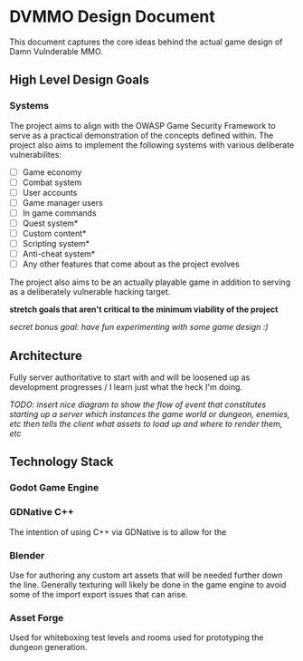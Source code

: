 # DVMMO Design Document

This document captures the core ideas behind the actual game design of Damn Vulnderable MMO.

## High Level Design Goals

### Systems
The project aims to align with the OWASP Game Security Framework to serve as a practical demonstration of the concepts defined within. The project also aims to implement the following systems with various deliberate vulnerabilites:

- [ ] Game economy
- [ ] Combat system
- [ ] User accounts
- [ ] Game manager users
- [ ] In game commands
- [ ] Quest system*
- [ ] Custom content*
- [ ] Scripting system*
- [ ] Anti-cheat system*
- [ ] Any other features that come about as the project evolves

The project also aims to be an actually playable game in addition to serving as a deliberately vulnerable hacking target.

**stretch goals that aren't critical to the minimum viability of the project**

*secret bonus goal: have fun experimenting with some game design :)*

## Architecture

Fully server authoritative to start with and will be loosened up as development progresses / I learn just what the heck I'm doing.

*TODO: insert nice diagram to show the flow of event that constitutes starting up a server which instances the game world or dungeon, enemies, etc then tells the client what assets to load up and where to render them, etc*

## Technology Stack

### Godot Game Engine
### GDNative C++

The intention of using C++ via GDNative is to allow for the 

### Blender

Use for authoring any custom art assets that will be needed further down the line. Generally texturing will likely be done in the game engine to avoid some of the import export issues that can arise.

### Asset Forge

Used for whiteboxing test levels and rooms used for prototyping the dungeon generation.
